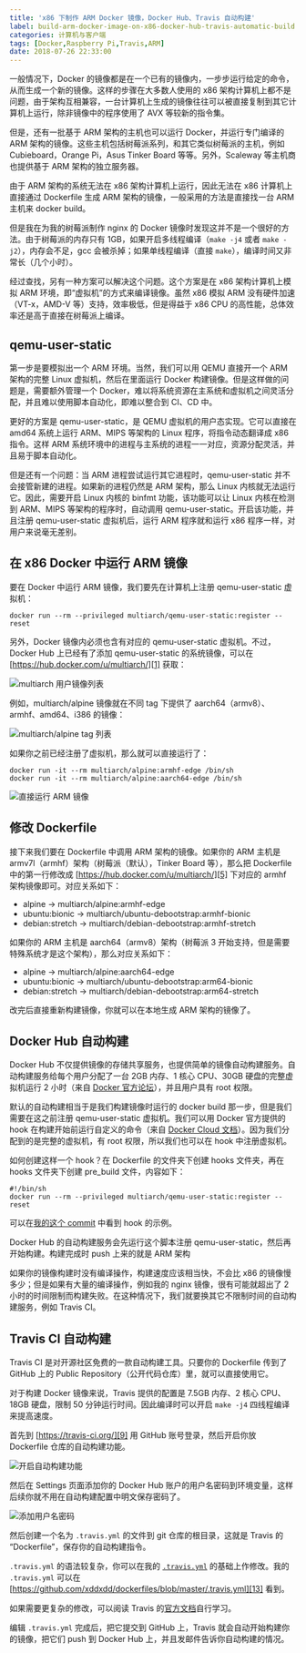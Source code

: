 ```yaml
---
title: 'x86 下制作 ARM Docker 镜像，Docker Hub、Travis 自动构建'
label: build-arm-docker-image-on-x86-docker-hub-travis-automatic-build
categories: 计算机与客户端
tags: [Docker,Raspberry Pi,Travis,ARM]
date: 2018-07-26 22:33:00
---
```

一般情况下，Docker 的镜像都是在一个已有的镜像内，一步步运行给定的命令，从而生成一个新的镜像。这样的步骤在大多数人使用的 x86 架构计算机上都不是问题，由于架构互相兼容，一台计算机上生成的镜像往往可以被直接复制到其它计算机上运行，除非镜像中的程序使用了 AVX 等较新的指令集。

但是，还有一批基于 ARM 架构的主机也可以运行 Docker，并运行专门编译的 ARM 架构的镜像。这些主机包括树莓派系列，和其它类似树莓派的主机，例如 Cubieboard，Orange Pi，Asus Tinker Board 等等。另外，Scaleway 等主机商也提供基于 ARM 架构的独立服务器。

由于 ARM 架构的系统无法在 x86 架构计算机上运行，因此无法在 x86 计算机上直接通过 Dockerfile 生成 ARM 架构的镜像，一般采用的方法是直接找一台 ARM 主机来 docker build。

但是我在为我的树莓派制作 nginx 的 Docker 镜像时发现这并不是一个很好的方法。由于树莓派的内存只有 1GB，如果开启多线程编译（`make -j4` 或者 `make -j2`），内存会不足，gcc 会被杀掉；如果单线程编译（直接 `make`），编译时间又非常长（几个小时）。

经过查找，另有一种方案可以解决这个问题。这个方案是在 x86 架构计算机上模拟 ARM 环境，即“虚拟机”的方式来编译镜像。虽然 x86 模拟 ARM 没有硬件加速（VT-x，AMD-V 等）支持，效率极低，但是得益于 x86 CPU 的高性能，总体效率还是高于直接在树莓派上编译。

qemu-user-static
----------------

第一步是要模拟出一个 ARM 环境。当然，我们可以用 QEMU 直接开一个 ARM 架构的完整 Linux 虚拟机，然后在里面运行 Docker 构建镜像。但是这样做的问题是，需要额外管理一个 Docker，难以将系统资源在主系统和虚拟机之间灵活分配，并且难以使用脚本自动化，即难以整合到 CI、CD 中。

更好的方案是 qemu-user-static，是 QEMU 虚拟机的用户态实现。它可以直接在 amd64 系统上运行 ARM、MIPS 等架构的 Linux 程序，将指令动态翻译成 x86 指令。这样 ARM 系统环境中的进程与主系统的进程一一对应，资源分配灵活，并且易于脚本自动化。

但是还有一个问题：当 ARM 进程尝试运行其它进程时，qemu-user-static 并不会接管新建的进程。如果新的进程仍然是 ARM 架构，那么 Linux 内核就无法运行它。因此，需要开启 Linux 内核的 binfmt 功能，该功能可以让 Linux 内核在检测到 ARM、MIPS 等架构的程序时，自动调用 qemu-user-static。开启该功能，并且注册 qemu-user-static 虚拟机后，运行 ARM 程序就和运行 x86 程序一样，对用户来说毫无差别。

在 x86 Docker 中运行 ARM 镜像
---------------------------

要在 Docker 中运行 ARM 镜像，我们要先在计算机上注册 qemu-user-static 虚拟机：

    docker run --rm --privileged multiarch/qemu-user-static:register --reset

另外，Docker 镜像内必须也含有对应的 qemu-user-static 虚拟机。不过，Docker Hub 上已经有了添加 qemu-user-static 的系统镜像，可以在 [https://hub.docker.com/u/multiarch/][1] 获取：

![multiarch 用户镜像列表][2]

例如，multiarch/alpine 镜像就在不同 tag 下提供了 aarch64（armv8）、armhf、amd64、i386 的镜像：

![multiarch/alpine tag 列表][3]

如果你之前已经注册了虚拟机，那么就可以直接运行了：

    docker run -it --rm multiarch/alpine:armhf-edge /bin/sh
    docker run -it --rm multiarch/alpine:aarch64-edge /bin/sh

![直接运行 ARM 镜像][4]

修改 Dockerfile
--------------

接下来我们要在 Dockerfile 中调用 ARM 架构的镜像。如果你的 ARM 主机是 armv7l（armhf）架构（树莓派（默认），Tinker Board 等），那么把 Dockerfile 中的第一行修改成 [https://hub.docker.com/u/multiarch/][5] 下对应的 armhf 架构镜像即可。对应关系如下：

- alpine -> multiarch/alpine:armhf-edge
- ubuntu:bionic -> multiarch/ubuntu-debootstrap:armhf-bionic
- debian:stretch -> multiarch/debian-debootstrap:armhf-stretch

如果你的 ARM 主机是 aarch64（armv8）架构（树莓派 3 开始支持，但是需要特殊系统才是这个架构），那么对应关系如下：

- alpine -> multiarch/alpine:aarch64-edge
- ubuntu:bionic -> multiarch/ubuntu-debootstrap:arm64-bionic
- debian:stretch -> multiarch/debian-debootstrap:arm64-stretch

改完后直接重新构建镜像，你就可以在本地生成 ARM 架构的镜像了。

Docker Hub 自动构建
------------------

Docker Hub 不仅提供镜像的存储共享服务，也提供简单的镜像自动构建服务。自动构建服务给每个用户分配了一台 2GB 内存、1 核心 CPU、30GB 硬盘的完整虚拟机运行 2 小时（来自 [Docker 官方论坛][6]），并且用户具有 root 权限。

默认的自动构建相当于是我们构建镜像时运行的 docker build 那一步，但是我们需要在这之前注册 qemu-user-static 虚拟机。我们可以用 Docker 官方提供的 hook 在构建开始前运行自定义的命令（来自 [Docker Cloud 文档][7]）。因为我们分配到的是完整的虚拟机，有 root 权限，所以我们也可以在 hook 中注册虚拟机。

如何创建这样一个 hook？在 Dockerfile 的文件夹下创建 hooks 文件夹，再在 hooks 文件夹下创建 pre_build 文件，内容如下：

    #!/bin/sh
    docker run --rm --privileged multiarch/qemu-user-static:register --reset

可以在[我的这个 commit][8] 中看到 hook 的示例。

Docker Hub 的自动构建服务会先运行这个脚本注册 qemu-user-static，然后再开始构建。构建完成时 push 上来的就是 ARM 架构

如果你的镜像构建时没有编译操作，构建速度应该相当快，不会比 x86 的镜像慢多少；但是如果有大量的编译操作，例如我的 nginx 镜像，很有可能就超出了 2 小时的时间限制而构建失败。在这种情况下，我们就要换其它不限制时间的自动构建服务，例如 Travis CI。

Travis CI 自动构建
-----------------

Travis CI 是对开源社区免费的一款自动构建工具。只要你的 Dockerfile 传到了 GitHub 上的 Public Repository（公开代码仓库）里，就可以直接使用它。

对于构建 Docker 镜像来说，Travis 提供的配置是 7.5GB 内存、2 核心 CPU、18GB 硬盘，限制 50 分钟运行时间。因此编译时可以开启 `make -j4` 四线程编译来提高速度。

首先到 [https://travis-ci.org/][9] 用 GitHub 账号登录，然后开启你放 Dockerfile 仓库的自动构建功能。

![开启自动构建功能][10]

然后在 Settings 页面添加你的 Docker Hub 账户的用户名密码到环境变量，这样后续你就不用在自动构建配置中明文保存密码了。

![添加用户名密码][11]

然后创建一个名为 `.travis.yml` 的文件到 git 仓库的根目录，这就是 Travis 的 “Dockerfile”，保存你的自动构建指令。

`.travis.yml` 的语法较复杂，你可以在我的 [`.travis.yml`][12] 的基础上作修改。我的 `.travis.yml` 可以在 [https://github.com/xddxdd/dockerfiles/blob/master/.travis.yml][13] 看到。

如果需要更复杂的修改，可以阅读 Travis 的[官方文档][14]自行学习。

编辑 `.travis.yml` 完成后，把它提交到 GitHub 上，Travis 就会自动开始构建你的镜像，把它们 push 到 Docker Hub 上，并且发邮件告诉你自动构建的情况。

  [1]: https://hub.docker.com/u/multiarch/
  [2]: /usr/uploads/2018/07/99234240.png
  [3]: /usr/uploads/2018/07/3870052736.png
  [4]: /usr/uploads/2018/07/299155336.png
  [5]: https://hub.docker.com/u/multiarch/
  [6]: https://forums.docker.com/t/automated-build-resource-restrictions/1413
  [7]: https://docs.docker.com/docker-cloud/builds/advanced/
  [8]: https://github.com/xddxdd/dockerfiles/tree/16bc3155352881fe116963f76899c8860e77ab11/nginx/arm64v8
  [9]: https://travis-ci.org/
  [10]: /usr/uploads/2018/07/2912698916.png
  [11]: /usr/uploads/2018/07/3122209022.png
  [12]: https://github.com/xddxdd/dockerfiles/blob/master/.travis.yml
  [13]: https://github.com/xddxdd/dockerfiles/blob/master/.travis.yml
  [14]: https://docs.travis-ci.com/
